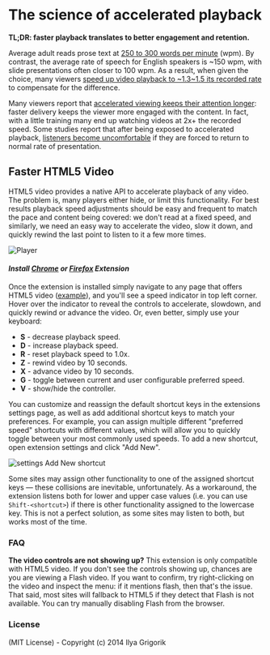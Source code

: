 # The science of accelerated playback

**TL;DR: faster playback translates to better engagement and retention.**

Average adult reads prose text at [250 to 300 words per minute](http://www.paperbecause.com/PIOP/files/f7/f7bb6bc5-2c4a-466f-9ae7-b483a2c0dca4.pdf) (wpm). By contrast, the average rate of speech for English speakers is ~150 wpm, with slide presentations often closer to 100 wpm. As a result, when given the choice, many viewers [speed up video playback to ~1.3\~1.5 its recorded rate](http://research.microsoft.com/en-us/um/redmond/groups/coet/compression/chi99/paper.pdf) to compensate for the difference.

Many viewers report that [accelerated viewing keeps their attention longer](http://www.enounce.com/docs/BYUPaper020319.pdf): faster delivery keeps the viewer more engaged with the content. In fact, with a little training many end up watching videos at 2x+ the recorded speed. Some studies report that after being exposed to accelerated playback, [listeners become uncomfortable](http://alumni.media.mit.edu/~barons/html/avios92.html#beasleyalteredspeech) if they are forced to return to normal rate of presentation.


## Faster HTML5 Video

HTML5 video provides a native API to accelerate playback of any video. The problem is, many players either hide, or limit this functionality. For best results playback speed adjustments should be easy and frequent to match the pace and content being covered: we don't read at a fixed speed, and similarly, we need an easy way to accelerate the video, slow it down, and quickly rewind the last point to listen to it a few more times.

![Player](https://cloud.githubusercontent.com/assets/2400185/24076745/5723e6ae-0c41-11e7-820c-1d8e814a2888.png)

#### *Install [Chrome](https://chrome.google.com/webstore/detail/video-speed-controller/nffaoalbilbmmfgbnbgppjihopabppdk) or [Firefox](https://addons.mozilla.org/en-us/firefox/addon/videospeed/) Extension*

Once the extension is installed simply navigate to any page that offers HTML5 video ([example](http://www.youtube.com/watch?v=E9FxNzv1Tr8)), and you'll see a speed indicator in top left corner. Hover over the indicator to reveal the controls to accelerate, slowdown, and quickly rewind or advance the video. Or, even better, simply use your keyboard:

* **S** - decrease playback speed.
* **D** - increase playback speed.
* **R** - reset playback speed to 1.0x.
* **Z** - rewind video by 10 seconds.
* **X** - advance video by 10 seconds.
* **G** - toggle between current and user configurable preferred speed.
* **V** - show/hide the controller.

You can customize and reassign the default shortcut keys in the extensions settings page, as well as add additional shortcut keys to match your preferences. For example, you can assign multiple different "preferred speed" shortcuts with different values, which will allow you to quickly toggle between your most commonly used speeds. To add a new shortcut, open extension settings and click "Add New".

![settings Add New shortcut](https://user-images.githubusercontent.com/121805/50726471-50242200-1172-11e9-902f-0e5958387617.jpg)

Some sites may assign other functionality to one of the assigned shortcut keys — these collisions are inevitable, unfortunately. As a workaround, the extension listens both for lower and upper case values (i.e. you can use `Shift-<shortcut>`) if there is other functionality assigned to the lowercase key. This is not a perfect solution, as some sites may listen to both, but works most of the time.

### FAQ

**The video controls are not showing up?** This extension is only compatible with HTML5 video. If you don't see the controls showing up, chances are you are viewing a Flash video. If you want to confirm, try right-clicking on the video and inspect the menu: if it mentions flash, then that's the issue. That said, most sites will fallback to HTML5 if they detect that Flash is not available. You can try manually disabling Flash from the browser.

### License

(MIT License) - Copyright (c) 2014 Ilya Grigorik
